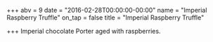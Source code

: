 +++
abv = 9
date = "2016-02-28T00:00:00-00:00"
name = "Imperial Raspberry Truffle"
on_tap = false
title = "Imperial Raspberry Truffle"

+++
Imperial chocolate Porter aged with raspberries.